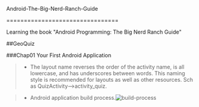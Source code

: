 Android-The-Big-Nerd-Ranch-Guide

================================



Learning the book "Android Programming: The Big Nerd Ranch Guide"




##GeoQuiz



###Chap01 Your First Android Application




> * The layout name reverses the order of the activity name, is all lowercase, and has underscores between words. This naming style is recommended for layouts as well as other resources. Sch as QuizActivity-->activity_quiz.

> * Android application build process.![build-process](http://developer.android.com/images/build.png)